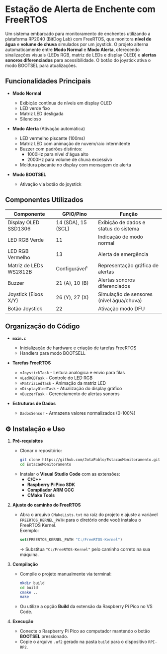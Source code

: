 # Estação de Alerta de Enchente com FreeRTOS

Um sistema embarcado para monitoramento de enchentes utilizando a plataforma RP2040 (BitDog Lab) com FreeRTOS, que monitora **nível de água** e **volume de chuva** simulados por um joystick. O projeto alterna automaticamente entre **Modo Normal** e **Modo Alerta**, oferecendo sinalizações visuais (LEDs RGB, matriz de LEDs e display OLED) e **alertas sonoros diferenciados** para acessibilidade. O botão do joystick ativa o modo BOOTSEL para atualizações.  

## Funcionalidades Principais

- **Modo Normal**  
  - Exibição contínua de níveis em display OLED  
  - LED verde fixo  
  - Matriz LED desligada  
  - Silencioso  

- **Modo Alerta** (Ativação automática)  
  - LED vermelho piscante (100ms)  
  - Matriz LED com animação de nuvem/raio intermitente  
  - Buzzer com padrões distintos:  
    - 1000Hz para nível d'água alto  
    - 2000Hz para volume de chuva excessivo  
  - Moldura piscante no display com mensagem de alerta  

- **Modo BOOTSEL**  
  - Ativação via botão do joystick  


## Componentes Utilizados

| Componente                 | GPIO/Pino     | Função                                                      |
|----------------------------|---------------|-------------------------------------------------------------|
| Display OLED SSD1306       | 14 (SDA), 15 (SCL) | Exibição de dados e status do sistema           |
| LED RGB Verde              | 11            | Indicação de modo normal                     |
| LED RGB Vermelho           | 13            | Alerta de emergência                         |
| Matriz de LEDs WS2812B     | Configurável¹ | Representação gráfica de alertas            |
| Buzzer                     | 21 (A), 10 (B)| Alertas sonoros diferenciados               |
| Joystick (Eixos X/Y)       | 26 (Y), 27 (X)| Simulação de sensores (nível água/chuva)     |
| Botão Joystick             | 22            | Ativação modo DFU                           |

## Organização do Código

- **`main.c`**  
  - Inicialização de hardware e criação de tarefas FreeRTOS  
  - Handlers para modo BOOTSELL

- **Tarefas FreeRTOS**  
  - `vJoystickTask` - Leitura analógica e envio para filas  
  - `vLedRGBTask` - Controle do LED RGB  
  - `vMatrizLedTask` - Animação da matriz LED  
  - `vDisplayOledTask` - Atualização do display gráfico  
  - `vBuzzerTask` - Gerenciamento de alertas sonoros  

- **Estruturas de Dados**  
  - `DadosSensor` - Armazena valores normalizados (0-100%)  




## ⚙️ Instalação e Uso

1. **Pré-requisitos**
   - Clonar o repositório:
     ```bash
     git clone https://github.com/JotaPablo/EstacaoMonitoramento.git
     cd EstacaoMonitoramento
     ```
   - Instalar o **Visual Studio Code** com as extensões:
     - **C/C++**
     - **Raspberry Pi Pico SDK**
     - **Compilador ARM GCC**
     - **CMake Tools**

2. **Ajuste do caminho do FreeRTOS**
   - Abra o arquivo `CMakeLists.txt` na raiz do projeto e ajuste a variável `FREERTOS_KERNEL_PATH` para o diretório onde você instalou o FreeRTOS Kernel.  
     Exemplo:
     ```cmake
     set(FREERTOS_KERNEL_PATH "C:/FreeRTOS-Kernel")
     ```
     → Substitua `"C:/FreeRTOS-Kernel"` pelo caminho correto na sua máquina.

3. **Compilação**
   - Compile o projeto manualmente via terminal:
     ```bash
     mkdir build
     cd build
     cmake ..
     make
     ```
   - Ou utilize a opção **Build** da extensão da Raspberry Pi Pico no VS Code.

4. **Execução**
   - Conecte o Raspberry Pi Pico ao computador mantendo o botão **BOOTSEL** pressionado.
   - Copie o arquivo `.uf2` gerado na pasta `build` para o dispositivo `RPI-RP2`.